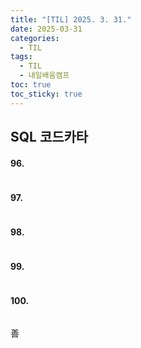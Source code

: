 ```yaml
---
title: "[TIL] 2025. 3. 31."
date: 2025-03-31
categories:
  - TIL
tags:
  - TIL
  - 내일배움캠프
toc: true
toc_sticky: true
---
```

## SQL 코드카타
#### 96.
```SQL
```

#### 97.
```SQL
```

#### 98.
```SQL
```

#### 99.
```SQL
```

#### 100.
```SQL
```
善